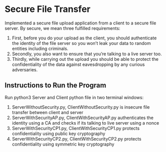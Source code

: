 # Secure File Transfer

Implemented a secure file upload application from a client to a secure file server. By secure, we mean three fulfilled requirements:

   1. First, before you do your upload as the client, you should authenticate the identity of the file server so you won’t leak your data to random entities including criminals.
   2. Secondly, you also want to ensure that you’re talking to a live server too.
   3. Thirdly, while carrying out the upload you should be able to protect the confidentiality of the data against eavesdropping by any curious adversaries.


## Instructions to Run the Program

Run python3 Server and Client python file in two terminal windows:

1. ServerWithoutSecurity.py, ClientWithoutSecurity.py is insecure file transfer between client and server
2. ServerWithSecurityAP.py, ClientWithSecurityAP.py authenticates the identity using a CA and checks if its talking to live server using a nonce
3. ServerWithSecurityCP1.py, ClientWithSecurityCP1.py protects confidentiality using public key cryptography 
4. ServerWithSecurityCP2.py, ClientWithSecurityCP2.py protects confidentiality using symmetric key cryptography 

